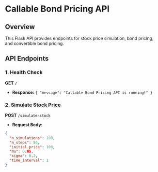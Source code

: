 # Callable Bond Pricing API

## Overview
This Flask API provides endpoints for stock price simulation, bond pricing, and convertible bond pricing.

## API Endpoints

### 1. Health Check
**GET** `/`
- **Response:** `{ "message": "Callable Bond Pricing API is running!" }`

### 2. Simulate Stock Price
**POST** `/simulate-stock`
- **Request Body:**
```json
{
  "n_simulations": 100,
  "n_steps": 50,
  "initial_price": 100,
  "mu": 0.05,
  "sigma": 0.2,
  "time_interval": 1
}

